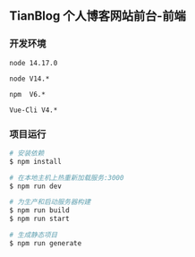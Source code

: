 ## TianBlog 个人博客网站前台-前端

### 开发环境

`node 14.17.0`

`node V14.*`

`npm  V6.*`

`Vue-Cli V4.*`

### 项目运行

```bash
# 安装依赖
$ npm install

# 在本地主机上热重新加载服务:3000
$ npm run dev

# 为生产和启动服务器构建
$ npm run build
$ npm run start

# 生成静态项目
$ npm run generate
```

###
